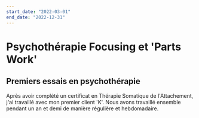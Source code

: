 ```yaml
---
start_date: "2022-03-01"
end_date: "2022-12-31"
---
```


# Psychothérapie Focusing et 'Parts Work'
## Premiers essais en psychothérapie

Après avoir complété un certificat en Thérapie Somatique de l'Attachement, j'ai travaillé avec mon premier client 'K'.
Nous avons travaillé ensemble pendant un an et demi de manière régulière et hebdomadaire.
